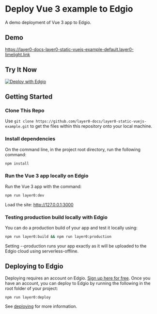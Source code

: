 # Deploy Vue 3 example to Edgio

A demo deployment of Vue 3 app to Edgio.

## Demo

https://layer0-docs-layer0-static-vuejs-example-default.layer0-limelight.link

## Try It Now

[![Deploy with Edgio](https://docs.layer0.co/button.svg)](https://app.layer0.co/deploy?repo=https://github.com/layer0-docs/layer0-static-vuejs-example)

## Getting Started

### Clone This Repo

Use `git clone https://github.com/layer0-docs/layer0-static-vuejs-example.git` to get the files within this repository onto your local machine.

### Install dependencies

On the command line, in the project root directory, run the following command:

```bash
npm install
```

### Run the Vue 3 app locally on Edgio

Run the Vue 3 app with the command:

```bash
npm run layer0:dev
```

Load the site: http://127.0.0.1:3000

### Testing production build locally with Edgio

You can do a production build of your app and test it locally using:

```bash
npm run layer0:build && npm run layer0:production
```

Setting --production runs your app exactly as it will be uploaded to the Edgio cloud using serverless-offline.

## Deploying to Edgio

Deploying requires an account on Edgio. [Sign up here for free](https://app.layer0.co/signup). Once you have an account, you can deploy to Edgio by running the following in the root folder of your project:

```bash
npm run layer0:deploy
```

See [deploying](https://docs.layer0.co/guides/deploying) for more information.
